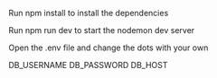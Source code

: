 Run npm install to install the dependencies

Run npm run dev to start the nodemon dev server

Open the .env file and change the dots with your own

DB_USERNAME
DB_PASSWORD
DB_HOST
